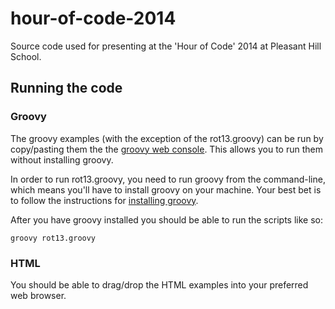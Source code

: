 # hour-of-code-2014

Source code used for presenting at the 'Hour of Code' 2014 at Pleasant Hill School.

## Running the code

### Groovy

The groovy examples (with the exception of the rot13.groovy) can be run by copy/pasting them the the [groovy web console](https://groovyconsole.appspot.com/). This allows you to run them without installing groovy.

In order to run rot13.groovy, you need to run groovy from the command-line, which means you'll have to install groovy on your machine. Your best bet is to follow the instructions for [installing groovy](http://groovy.codehaus.org/Installing+Groovy).

After you have groovy installed you should be able to run the scripts like so:

	groovy rot13.groovy
	
### HTML

You should be able to drag/drop the HTML examples into your preferred web browser.

